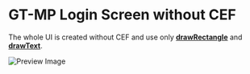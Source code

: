 GT-MP Login Screen without CEF
==============================

The whole UI is created without CEF and use only **[drawRectangle](https://wiki.gt-mp.net/index.php?title=DrawText)** and **[drawText](https://wiki.gt-mp.net/index.php?title=DrawRectangle)**.

![Preview Image](https://cdn.discordapp.com/attachments/310193570579480586/358769368227643392/ezgif.com-video-to-gif.gif)
